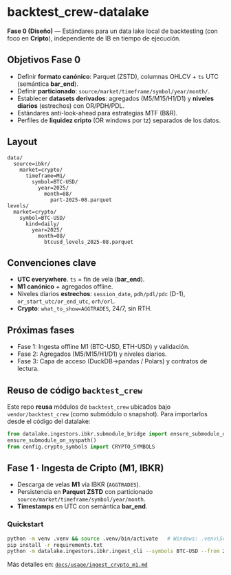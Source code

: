# backtest_crew-datalake

**Fase 0 (Diseño)** — Estándares para un data lake local de backtesting (con foco en **Cripto**), independiente de IB en tiempo de ejecución.

## Objetivos Fase 0
- Definir **formato canónico**: Parquet (ZSTD), columnas OHLCV + `ts` UTC (semántica **bar_end**).
- Definir **particionado**: `source/market/timeframe/symbol/year/month/`.
- Establecer **datasets derivados**: agregados (M5/M15/H1/D1) y **niveles diarios** (estrechos) con OR/PDH/PDL.
- Estándares anti-look-ahead para estrategias MTF (B&R).
- Perfiles de **liquidez cripto** (OR windows por tz) separados de los datos.

## Layout
```
data/
  source=ibkr/
    market=crypto/
      timeframe=M1/
        symbol=BTC-USD/
          year=2025/
            month=08/
              part-2025-08.parquet
levels/
  market=crypto/
    symbol=BTC-USD/
      kind=daily/
        year=2025/
          month=08/
            btcusd_levels_2025-08.parquet
```

## Convenciones clave
- **UTC everywhere**. `ts` = fin de vela (**bar_end**).
- **M1 canónico** + agregados offline.
- Niveles diarios **estrechos**: `session_date`, `pdh/pdl/pdc` (D-1), `or_start_utc/or_end_utc`, `orh/orl`.
- **Crypto**: `what_to_show=AGGTRADES`, 24/7, sin RTH.

## Próximas fases
- Fase 1: Ingesta offline M1 (BTC-USD, ETH-USD) y validación.
- Fase 2: Agregados (M5/M15/H1/D1) y niveles diarios.
- Fase 3: Capa de acceso (DuckDB→pandas / Polars) y contratos de lectura.


## Reuso de código `backtest_crew`
Este repo **reusa** módulos de `backtest_crew` ubicados bajo `vendor/backtest_crew` (como submódulo o snapshot). Para importarlos desde el código del datalake:

```python
from datalake.ingestors.ibkr.submodule_bridge import ensure_submodule_on_syspath
ensure_submodule_on_syspath()
from config.crypto_symbols import CRYPTO_SYMBOLS
```



## Fase 1 · Ingesta de Cripto (M1, IBKR)
- Descarga de velas **M1** vía IBKR (`AGGTRADES`).
- Persistencia en **Parquet ZSTD** con particionado `source/market/timeframe/symbol/year/month`.
- **Timestamps** en UTC con semántica **bar_end**.

### Quickstart
```bash
python -m venv .venv && source .venv/bin/activate   # Windows: .venv\Scripts\activate
pip install -r requirements.txt
python -m datalake.ingestors.ibkr.ingest_cli --symbols BTC-USD --from 2025-07-01 --to 2025-07-31
```
Más detalles en: [`docs/usage/ingest_crypto_m1.md`](docs/usage/ingest_crypto_m1.md)


